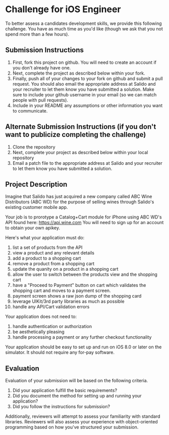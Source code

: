 # Challenge for iOS Engineer
To better assess a candidates development skills, we provide this following challenge.  You have as much time as you'd like (though we ask that you not spend more than a few hours).

## Submission Instructions
1. First, fork this project on github.  You will need to create an account if you don't already have one.
1. Next, complete the project as described below within your fork.
1. Finally, push all of your changes to your fork on github and submit a pull request.  You should also email the appropriate address at Salido and your recruiter to let them know you have submitted a solution.  Make sure to include your github username in your email (so we can match people with pull requests).
1. Include in your README any assumptions or other information you want to communicate.

## Alternate Submission Instructions (if you don't want to publicize completing the challenge)
1. Clone the repository
1. Next, complete your project as described below within your local repository
1. Email a patch file to the appropriate address at Salido and your recruiter to let them know you have submitted a solution.

## Project Description
Imagine that Salido has just acquired a new company called ABC Wine Distributors (ABC WD) for the purpose of selling wines through Salido's existing customer mobile app.

Your job is to prorotype a Catalog+Cart module for iPhone using ABC WD's API found here: https://api.wine.com You will need to sign up for an account to obtain your own apikey.

Here's what your application must do:

1. list a set of products from the API 
1. view a product and any relevant details
1. add a product to a shopping cart
1. remove a product from a shopping cart
1. update the quanity on a product in a shopping cart
1. allow the user to switch between the products view and the shopping cart
1. have a "Proceed to Payment" button on cart which validates the shopping cart and moves to a payment screen.
1. payment screen shows a raw json dump of the shopping card
1. leverage UIKit/3rd party libraries as much as possible
1. handle any API/Cart validation errors

Your application does not need to:

1. handle authentication or authorization 
1. be aesthetically pleasing
1. handle processing a payment or any further checkout functionality

Your application should be easy to set up and run on iOS 8.0 or later on the simulator.  It should not require any for-pay software.

## Evaluation
Evaluation of your submission will be based on the following criteria. 

1. Did your application fulfill the basic requirements?
1. Did you document the method for setting up and running your application?
1. Did you follow the instructions for submission?

Additionally, reviewers will attempt to assess your familiarity with standard libraries. Reviewers will also assess your experience with object-oriented programming based on how you've structured your submission.

